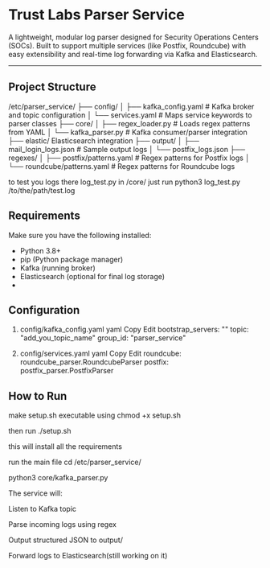 #  Trust Labs Parser Service

A lightweight, modular log parser designed for Security Operations Centers (SOCs). Built to support 
multiple services (like Postfix, Roundcube) with easy extensibility and real-time log forwarding via Kafka and Elasticsearch.

---

##  Project Structure

/etc/parser_service/
├── config/
│ ├── kafka_config.yaml # Kafka broker and topic configuration
│ └── services.yaml # Maps service keywords to parser classes
├── core/
│ ├── regex_loader.py # Loads regex patterns from YAML
│ └── kafka_parser.py # Kafka consumer/parser integration
├── elastic/  Elasticsearch integration
├── output/
│ ├── mail_login_logs.json # Sample output logs
│ └── postfix_logs.json
├── regexes/
│ ├── postfix/patterns.yaml # Regex patterns for Postfix logs
│ └── roundcube/patterns.yaml # Regex patterns for Roundcube logs


to test you logs there  log_test.py in /core/
just run python3 log_test.py /to/the/path/test.log

##  Requirements

Make sure you have the following installed:
- Python 3.8+
- pip (Python package manager)
- Kafka (running broker)
- Elasticsearch (optional for final log storage)
- 
## Configuration

1. config/kafka_config.yaml
yaml
Copy
Edit
bootstrap_servers: "<KAFKAIP>"
topic: "add_you_topic_name"
group_id: "parser_service"

2. config/services.yaml
yaml
Copy
Edit
roundcube: roundcube_parser.RoundcubeParser
postfix: postfix_parser.PostfixParser


## How to Run
make setup.sh executable using chmod +x setup.sh

then run ./setup.sh

this will install all the requirements

run the main file 
cd /etc/parser_service/

python3 core/kafka_parser.py

The service will:

Listen to Kafka topic

Parse incoming logs using regex

Output structured JSON to output/

Forward logs to Elasticsearch(still working on it)
